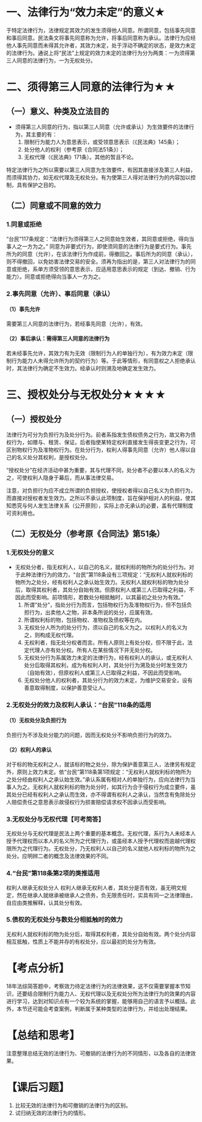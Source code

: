 # 一、法律行为“效力未定”的意义★
于特定法律行为，法律规定其效力的发生须得他人同意。所谓同意，包括事先同意和事后同意。民法条文将事先同意称为允许，将事后同意称为承认。法律行为应经他人事先同意而未得其允许者，其效力未定，处于浮动不确定的状态，是效力未定的法律行为。通说上将“民法”上规定的效力未定的法律行为分为两类：一为须得第三人同意的法律行为，一为无权处分。
# 二、须得第三人同意的法律行为★★
## （一）意义、种类及立法目的
- 须得第三人同意的行为，指以第三人同意（允许或承认）为生效要件的法律行为，其主要的有：
	1. 限制行为能力人为意思表示，或受领意思表示（《民法典》145条）；
	2. 处分他人的权利（参考原《合同法51条》）；
	3. 无权代理（《民法典》171条）。其他的暂且不论。

特定法律行为之所以需要以第三人同意为生效要件，有因其直接涉及第三人利益，而须得其协力，如无权代理及无权处分。有为使第三人得对法律行为的内容加以控制，具有保护之目的。
## （二）同意或不同意的效力
### 1.同意或拒绝
“台民”117条规定：“法律行为须得第三人之同意始生效者，其同意或拒绝，得向当事人之一方为之。”
同意为非要式行为，即使须同意的法律行为是要式行为。事先所为的同意（允许），在该法律行为作成前，得撤回之。事后所为的同意（承认），则不得撤回，以免妨害法律交易的安全。须再为指出的是，第三人对法律行为的同意或拒绝，系单方须受领的意思表示，应适用意思表示的规定（到达、撤销、行为能力）。同意或拒绝得向当事人一方为之。
### 2.事先同意（允许）、事后同意（承认）
#### （1）事先允许
需要第三人同意的法律行为，若经事先同意（允许），有效。
#### （2）事后承认：需得第三人同意的法律行为
若未经事先允许，其效力有为无效（限制行为人的单独行为），有为效力未定（限制行为能力人未得允许所为的契约行为）等。于此等情形，有同意权之人拒绝承认时，其法律行为确定不生效力。经承认时则溯及地确定发生效力。
# 三、授权处分与无权处分★★★★
## （一）授权处分
法律行为可分为负担行为及处分行为。前者系指发生债权债务之行为，故又称为债权行为，如赠与、租赁、保证。后者指使某特定权利直接发生得丧变更之行为，可区别物权行为及准物权行为。在处分行为，权利人得事先同意（允许）他人得以自己的名义处分其权利，是授权处分。

“授权处分”在经济活动中甚为重要，其与代理不同，处分者不必要以本人的名义为之，可使权利人隐身于幕后，而从事法律交易。

注意，对负担行为应不成立所谓的负担授权，使授权者得以自己名义为负担行为，而直接对授权者发生效力。之所以不承认此项制度，旨在保护相对人的利益，使其知悉究与何人发生法律关系（公开原则），实际上亦无承认的必要，盖有代理制度可资利用也。
## （二）无权处分（参考原《合同法》第51条）
### 1.无权处分的意义
- 无权处分者，指无权利人，以自己的名义，就权利标的物所为的处分行为。对于此种法律行为的效力，“台民”第118条设有三项规定：“无权利人就权利标的物所为之处分，经有权利人之承认始生效力。无权利人就权利标的物为处分后，取得其权利者，其处分自始有效。但原权利人或第三人已取得之利益，不因此而受影响。前项情形，若数处分相抵触时，以其最初之处分为有效。”
	1. 所谓“处分”，指处分行为而言，包括物权行为及准物权行为，但不包括负担行为，出卖他人之物，非本条所说的处分，应属有效。
	2. 所谓权利标的物，包括物权、准物权及债权等在内。
	3. 无权处分人所为的处分行为，须以自己的名义为之。以权利人的名义为之，则构成无权代理。
	4. 无权利者，指无处分权者而言。所有人原则上有处分权，但不限于此，法定代理人亦有处分权。所有人在某些情况下并无处分权。
	5. 无权处分行为系属效力未定的法律行为，经有权利人的承认，或无权利人处分后取得其权利，成为有权利人时，其处分行为溯及处分时发生效力（自始有效），但原权利人或第三人已取得之利益，不因此而受影响。
	6. 无权处分他人的权利者，其处分行为的效力未定，为维护交易安全，设有善意取得制度，以保护善意受让人。
### 2.无权处分的效力及权利人承认：“台民”118条的适用
#### （1）无权处分及负担行为
负担行为不涉及处分能力的问题，因而无权处分不影响负担行为的效力。
#### （2）权利人的承认
对于标的物无权利之人，就该标的物之处分，除为保护善意第三人，法律另有规定外，原则上效力未定。依“台民”第118条第1项规定：“无权利人就权利标的物所为之处分经由权利人之承认始生效。”承认系属有相对人的单独行为，应向法律行为当事人为之。无权利人就权利标的物为处分时，如其行为合于侵权行为成立要件，虽其处分已经有权利人之承认而生效，亦不得谓有权利人之承认，当然含有免除处分人赔偿责任之意思表示故侵权行为损害赔偿请求权不因承认而受影响。
### 3.无权处分与无权代理【可考简答】
无权处分与无权代理是民法上两个重要的基本概念。无权代理，系行为人未经本人授予代理权而以本人的名义所为之代理行为，或虽经本人授予代理权而逾越代理权限所为之代理行为。无权处分，乃无权利人以自己的名义就他人权利标的物所为之处分。应明辨二者的概念及法律效果的不同。
### 4.“台民”第118条第2项的类推适用
权利人继承无权处分人
权利人继承无权利人者，其处分是否有效，虽无明文规定，然在继承人就继承被继承人之债务，负无限责任时，实具有同一之法律理由，自应由类推解释，认其处分有效。
### 5.债权的无权处分与数处分相抵触时的效力
无权利人就权利标的物为处分后，取得其权利者，其处分自始有效。两个处分内容相互抵触，性质上不能并存的有权处分，应以最初的处分为有效。
# 【考点分析】
18年法综简答题中，考察效力待定法律行为的法律效果，这不仅需要掌握本节知识，还要结合限制行为能力人、无权代理以及无权处分所为法律行为的效果的内容进行学习，达到对知识点有一个较为系统的掌握，能够用自己的语言予以概括。此外，本节还可能会考查案例，判断属于某种类型的法律行为，并给出处理结果。
# 【总结和思考】
注意整理总结无效的法律行为、可撤销的法律行为的不同情形，以及各自的法律效果。
# 【课后习题】
1. 比较无效的法律行为和可撤销的法律行为的区别。
2. 试归纳无效的法律行为的情形。